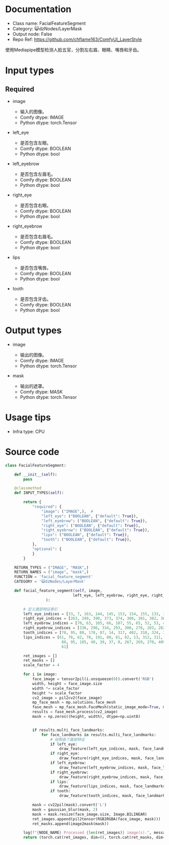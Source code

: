 # Documentation
- Class name: FacialFeatureSegment
- Category: 😺dzNodes/LayerMask
- Output node: False
- Repo Ref: https://github.com/chflame163/ComfyUI_LayerStyle

使用Mediapipe模型检测人脸五官，分割左右眉、眼睛、嘴唇和牙齿。

# Input types

## Required

- image
    - 输入的图像。
    - Comfy dtype: IMAGE
    - Python dtype: torch.Tensor

- left_eye
    - 是否包含左眼。
    - Comfy dtype: BOOLEAN
    - Python dtype: bool

- left_eyebrow
    - 是否包含左眉毛。
    - Comfy dtype: BOOLEAN
    - Python dtype: bool

- right_eye
    - 是否包含右眼。
    - Comfy dtype: BOOLEAN
    - Python dtype: bool

- right_eyebrow
    - 是否包含右眉毛。
    - Comfy dtype: BOOLEAN
    - Python dtype: bool

- lips
    - 是否包含嘴唇。
    - Comfy dtype: BOOLEAN
    - Python dtype: bool

- tooth
    - 是否包含牙齿。
    - Comfy dtype: BOOLEAN
    - Python dtype: bool

# Output types

- image
    - 输出的图像。
    - Comfy dtype: IMAGE
    - Python dtype: torch.Tensor

- mask
    - 输出的遮罩。
    - Comfy dtype: MASK
    - Python dtype: torch.Tensor

# Usage tips
- Infra type: CPU

# Source code

```python
class FacialFeatureSegment:

    def __init__(self):
        pass

    @classmethod
    def INPUT_TYPES(self):

        return {
            "required": {
                "image": ("IMAGE",),  #
                "left_eye": ("BOOLEAN", {"default": True}),
                "left_eyebrow": ("BOOLEAN", {"default": True}),
                "right_eye": ("BOOLEAN", {"default": True}),
                "right_eyebrow": ("BOOLEAN", {"default": True}),
                "lips": ("BOOLEAN", {"default": True}),
                "tooth": ("BOOLEAN", {"default": True}),
            },
            "optional": {
            }
        }

    RETURN_TYPES = ("IMAGE", "MASK",)
    RETURN_NAMES = ("image", "mask",)
    FUNCTION = 'facial_feature_segment'
    CATEGORY = '😺dzNodes/LayerMask'

    def facial_feature_segment(self, image,
                              left_eye, left_eyebrow, right_eye, right_eyebrow, lips, tooth
                  ):

        # 定义面部特征索引
        left_eye_indices = [33, 7, 163, 144, 145, 153, 154, 155, 133, 173, 157, 158, 159, 160, 161, 246]
        right_eye_indices = [263, 249, 390, 373, 374, 380, 381, 382, 362, 398, 384, 385, 386, 387, 388, 466]
        left_eyebrow_indices = [70, 63, 105, 66, 107, 55, 65, 52, 53, 46]
        right_eyebrow_indices = [336, 296, 334, 293, 300, 276, 283, 282, 295, 285]
        tooth_indices = [78, 95, 88, 178, 87, 14, 317, 402, 318, 324, 308, 415, 310, 311, 312, 13, 82, 81, 80, 191, 78]
        lips_indices = [61, 76, 62, 78, 191, 80, 81, 82, 13, 312, 311, 310, 415, 308, 324, 318, 402, 317, 14, 87, 178,
                         88, 95, 185, 40, 39, 37, 0, 267, 269, 270, 409, 291, 375, 321, 405, 314, 17, 84, 181, 91, 146,
                         61]

        ret_images = []
        ret_masks = []
        scale_factor = 4

        for i in image:
            face_image = tensor2pil(i.unsqueeze(0)).convert('RGB')
            width, height = face_image.size
            width *= scale_factor
            height *= scale_factor
            cv2_image = pil2cv2(face_image)
            mp_face_mesh = mp.solutions.face_mesh
            fase_mesh = mp_face_mesh.FaceMesh(static_image_mode=True, max_num_faces=1, min_detection_confidence=0.5)
            results = fase_mesh.process(cv2_image)
            mask = np.zeros((height, width), dtype=np.uint8)


            if results.multi_face_landmarks:
                for face_landmarks in results.multi_face_landmarks:
                    # 绘制各个面部特征
                    if left_eye:
                        draw_feature(left_eye_indices, mask, face_landmarks, width, height)
                    if right_eye:
                        draw_feature(right_eye_indices, mask, face_landmarks, width, height)
                    if left_eyebrow:
                        draw_feature(left_eyebrow_indices, mask, face_landmarks, width, height)
                    if right_eyebrow:
                        draw_feature(right_eyebrow_indices, mask, face_landmarks, width, height)
                    if lips:
                        draw_feature(lips_indices, mask, face_landmarks, width, height)
                    if tooth:
                        draw_feature(tooth_indices, mask, face_landmarks, width, height)

            mask = cv22pil(mask).convert('L')
            mask = gaussian_blur(mask, 2)
            mask = mask.resize(face_image.size, Image.BILINEAR)
            ret_images.append(pil2tensor(RGB2RGBA(face_image, mask)))
            ret_masks.append(image2mask(mask))

        log(f"{NODE_NAME} Processed {len(ret_images)} image(s).", message_type='finish')
        return (torch.cat(ret_images, dim=0), torch.cat(ret_masks, dim=0),)
```